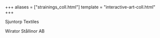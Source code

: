 +++
aliases = ["strainings_coll.html"]
template = "interactive-art-coll.html"
+++

Sjuntorp Textiles

Wirator Stållinor AB


<!-- break -->
